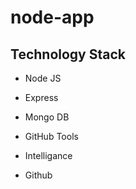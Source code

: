 # node-app

## Technology Stack 

  - Node JS

  - Express

  - Mongo DB

  - GitHub
 Tools
 - Intelligance
 - Github
